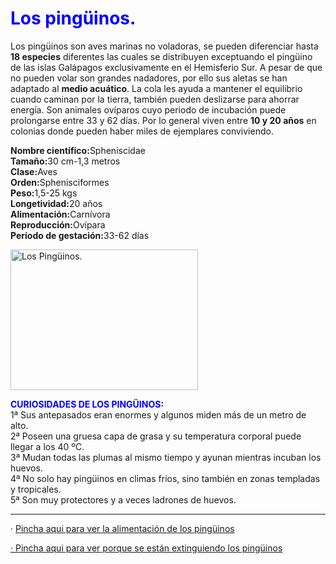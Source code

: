 <!DOCTYPE html>
<html lang="es-ES">
  <head>
    <meta charset="utf-8">
	<title>La página web de Los Pingüinos</title>
  </head>
  <body>
    <h1><span style="color:blue">Los pingüinos.</span></h1>
	<p>Los pingüinos son aves marinas no voladoras, se pueden diferenciar hasta <b>18 especies</b> diferentes las cuales se distribuyen exceptuando el pingüino de las islas Galápagos exclusivamente en el Hemisferio Sur.
	A pesar de que no pueden volar son grandes nadadores, por ello sus aletas se han adaptado al <b>medio acuático</b>. La cola les ayuda a mantener el equilibrio cuando caminan por la tierra, también pueden deslizarse para ahorrar energía.
	Son animales ovíparos cuyo periodo de incubación puede prolongarse entre 33 y 62 días. Por lo general viven entre <b>10 y 20 años</b> en colonias donde pueden haber miles de ejemplares conviviendo.</p>
	<p><b>Nombre científico:</b>Spheniscidae<br><b>Tamaño:</b>30 cm-1,3 metros<br><b>Clase:</b>Aves<br><b>Orden:</b>Sphenisciformes<br><b>Peso:</b>1,5-25 kgs<br><b>Longetividad:</b>20 años<br><b>Alimentación:</b>Carnívora<br><b>Reproducción:</b>Ovípara<br><b>Período de gestación:</b>33-62 días</p>
	<img src="imagenes/pingüinos.jpeg" width="300" height="225" alt="Los Pingüinos.">
	<p><span style="color:blue"><b>CURIOSIDADES DE LOS PINGÜINOS:</b></span><br>1ª Sus antepasados eran enormes y algunos miden más de un metro de alto.<br>2ª Poseen una gruesa capa de grasa y su temperatura corporal puede llegar a los 40 ºC.<br>3ª Mudan todas las plumas al mismo tiempo y ayunan mientras incuban los huevos.<br>4ª No solo hay pingüinos en climas fríos, sino también en zonas templadas y tropicales.<br>5ª Son muy protectores y a veces ladrones de huevos.</p>
    <hr>
	<p>· <a href="pagina 1-1.html">Pincha aqui para ver la alimentación de los pingüinos</p>
	<p>· <a href="pagina 1-2.html">Pincha aqui para ver porque se están extinguiendo los pingüinos</p>
  </body>
</html>

